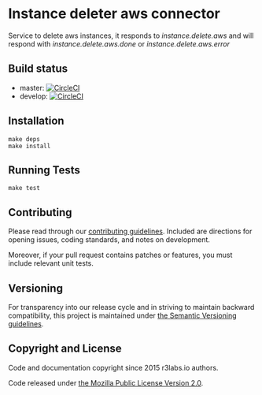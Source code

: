 # Instance deleter aws connector 

Service to delete aws instances, it responds to *instance.delete.aws* and will respond with *instance.delete.aws.done* or *instance.delete.aws.error*

## Build status

* master: [![CircleCI](https://circleci.com/gh/r3labs/instance-deleter-aws-connector/tree/master.svg?style=svg)](https://circleci.com/gh/r3labs/instance-deleter-aws-connector/tree/master)
* develop: [![CircleCI](https://circleci.com/gh/ErnestIO/instance-deleter-aws-connector/tree/develop.svg?style=svg)](https://circleci.com/gh/r3labs/instance-deleter-aws-connector/tree/develop)

## Installation

```
make deps
make install
```

## Running Tests

```
make test
```

## Contributing

Please read through our
[contributing guidelines](CONTRIBUTING.md).
Included are directions for opening issues, coding standards, and notes on
development.

Moreover, if your pull request contains patches or features, you must include
relevant unit tests.

## Versioning

For transparency into our release cycle and in striving to maintain backward
compatibility, this project is maintained under [the Semantic Versioning guidelines](http://semver.org/).

## Copyright and License

Code and documentation copyright since 2015 r3labs.io authors.

Code released under
[the Mozilla Public License Version 2.0](LICENSE).

